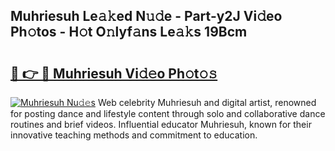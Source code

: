 ## Muhriesuh Le𝚊𝚔ed N𝚞𝚍e - Part-y2J Vi𝚍eo Ph𝚘tos - H𝚘t O𝚗lyf𝚊ns Le𝚊𝚔s 19Bcm

# <h2><a href="http://hf7m4dn.feru.top/?c=Muhriesuh">🔗 👉 🔴 Muhriesuh Vi𝚍𝚎o Ph𝚘t𝚘𝚜</a></h2>

[![Muhriesuh Nu𝚍𝚎s](https://i.imgur.com/0TWrTi3.gif)](http://hf7m4dn.feru.top/?c=Muhriesuh)
Web celebrity Muhriesuh and digital artist, renowned for posting dance and lifestyle content through solo and collaborative dance routines and brief videos. Influential educator Muhriesuh, known for their innovative teaching methods and commitment to education. 
